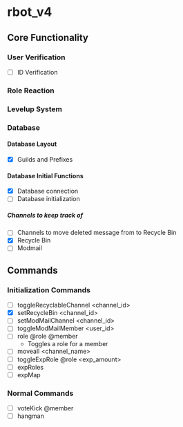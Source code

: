 # rbot_v4
## Core Functionality
### User Verification
- [ ] ID Verification
### Role Reaction
### Levelup System
### Database
#### Database Layout
- [x] Guilds and Prefixes
#### Database Initial Functions
- [x] Database connection
- [ ] Database initialization
##### Channels to keep track of
- [ ] Channels to move deleted message from to Recycle Bin
- [x] Recycle Bin
- [ ] Modmail
## Commands
### Initialization Commands
- [ ] toggleRecyclableChannel <channel_id>
- [x] setRecycleBin <channel_id>
- [ ] setModMailChannel <channel_id>
- [ ] toggleModMailMember <user_id>
- [ ] role @role @member
  - Toggles a role for a member
- [ ] moveall <channel_name>
- [ ] toggleExpRole @role <exp_amount>
- [ ] expRoles
- [ ] expMap
### Normal Commands
- [ ] voteKick @member
- [ ] hangman